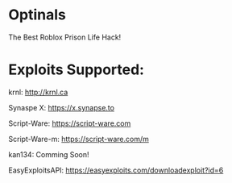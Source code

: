 # Optinals
The Best Roblox Prison Life Hack!
# Exploits Supported:


krnl: http://krnl.ca


Synaspe X: https://x.synapse.to


Script-Ware: https://script-ware.com


Script-Ware-m: https://script-ware.com/m


kan134: Comming Soon!


EasyExploitsAPI: https://easyexploits.com/downloadexploit?id=6
